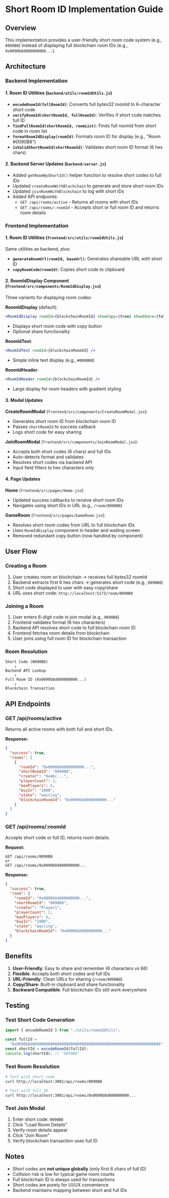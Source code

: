 # Short Room ID Implementation Guide

## Overview

This implementation provides a user-friendly short room code system (e.g., `0090B8`) instead of displaying full blockchain room IDs (e.g., `0x0090b8d800000000...`).

## Architecture

### Backend Implementation

#### 1. Room ID Utilities (`backend/utils/roomIdUtils.js`)

- **`encodeRoomId(fullRoomId)`**: Converts full bytes32 roomId to 6-character short code
- **`verifyRoomId(shortRoomId, fullRoomId)`**: Verifies if short code matches full ID
- **`findFullRoomId(shortRoomId, roomList)`**: Finds full roomId from short code in room list
- **`formatRoomIdDisplay(roomId)`**: Formats room ID for display (e.g., "Room #0090B8")
- **`isValidShortRoomId(shortRoomId)`**: Validates short room ID format (6 hex chars)

#### 2. Backend Server Updates (`backend/server.js`)

- Added `getRoomByShortId()` helper function to resolve short codes to full IDs
- Updated `createRoomWithBlockchain` to generate and store short room IDs
- Updated `joinRoomWithBlockchain` to log with short IDs
- Added API endpoints:
  - `GET /api/rooms/active` - Returns all rooms with short IDs
  - `GET /api/rooms/:roomId` - Accepts short or full room ID and returns room details

### Frontend Implementation

#### 1. Room ID Utilities (`frontend/src/utils/roomIdUtils.js`)

Same utilities as backend, plus:

- **`generateRoomUrl(roomId, baseUrl)`**: Generates shareable URL with short ID
- **`copyRoomCode(roomId)`**: Copies short code to clipboard

#### 2. RoomIdDisplay Component (`frontend/src/components/RoomIdDisplay.jsx`)

Three variants for displaying room codes:

**RoomIdDisplay** (default):

```jsx
<RoomIdDisplay roomId={blockchainRoomId} showCopy={true} showShare={false} />
```

- Displays short room code with copy button
- Optional share functionality

**RoomIdText**:

```jsx
<RoomIdText roomId={blockchainRoomId} />
```

- Simple inline text display (e.g., `#0090B8`)

**RoomIdHeader**:

```jsx
<RoomIdHeader roomId={blockchainRoomId} />
```

- Large display for room headers with gradient styling

#### 3. Modal Updates

**CreateRoomModal** (`frontend/src/components/CreateRoomModal.jsx`):

- Generates short room ID from blockchain room ID
- Passes `shortRoomId` to success callback
- Logs short code for easy sharing

**JoinRoomModal** (`frontend/src/components/JoinRoomModal.jsx`):

- Accepts both short codes (6 chars) and full IDs
- Auto-detects format and validates
- Resolves short codes via backend API
- Input field filters to hex characters only

#### 4. Page Updates

**Home** (`frontend/src/pages/Home.jsx`):

- Updated success callbacks to receive short room IDs
- Navigates using short IDs in URL (e.g., `/room/0090B8`)

**GameRoom** (`frontend/src/pages/GameRoom.jsx`):

- Resolves short room codes from URL to full blockchain IDs
- Uses `RoomIdDisplay` component in header and waiting screen
- Removed redundant copy button (now handled by component)

## User Flow

### Creating a Room

1. User creates room on blockchain → receives full bytes32 roomId
2. Backend extracts first 6 hex chars → generates short code (e.g., `0090B8`)
3. Short code displayed to user with easy copy/share
4. URL uses short code: `http://localhost:5173/room/0090B8`

### Joining a Room

1. User enters 6-digit code in join modal (e.g., `0090B8`)
2. Frontend validates format (6 hex characters)
3. Backend API resolves short code to full blockchain room ID
4. Frontend fetches room details from blockchain
5. User joins using full room ID for blockchain transaction

### Room Resolution

```
Short Code (0090B8)
    ↓
Backend API Lookup
    ↓
Full Room ID (0x0090b8d800000000...)
    ↓
Blockchain Transaction
```

## API Endpoints

### GET /api/rooms/active

Returns all active rooms with both full and short IDs.

**Response:**

```json
{
  "success": true,
  "rooms": [
    {
      "roomId": "0x0090b8d800000000...",
      "shortRoomId": "0090B8",
      "creator": "0xAbc...",
      "playerCount": 2,
      "maxPlayers": 6,
      "buyIn": "1000",
      "state": "waiting",
      "blockchainRoomId": "0x0090b8d800000000..."
    }
  ]
}
```

### GET /api/rooms/:roomId

Accepts short code or full ID, returns room details.

**Request:**

```
GET /api/rooms/0090B8
or
GET /api/rooms/0x0090b8d800000000...
```

**Response:**

```json
{
  "success": true,
  "room": {
    "roomId": "0x0090b8d800000000...",
    "shortRoomId": "0090B8",
    "creator": "Player1",
    "playerCount": 2,
    "maxPlayers": 6,
    "buyIn": "1000",
    "state": "waiting",
    "blockchainRoomId": "0x0090b8d800000000..."
  }
}
```

## Benefits

1. **User-Friendly**: Easy to share and remember (6 characters vs 66)
2. **Flexible**: Accepts both short codes and full IDs
3. **URL-Friendly**: Clean URLs for sharing (`/room/0090B8`)
4. **Copy/Share**: Built-in clipboard and share functionality
5. **Backward Compatible**: Full blockchain IDs still work everywhere

## Testing

### Test Short Code Generation

```javascript
import { encodeRoomId } from "./utils/roomIdUtils";

const fullId =
  "0x0090b8d800000000000000000000000000000000000000000000000000000000";
const shortId = encodeRoomId(fullId);
console.log(shortId); // "0090B8"
```

### Test Room Resolution

```bash
# Test with short code
curl http://localhost:3001/api/rooms/0090B8

# Test with full ID
curl http://localhost:3001/api/rooms/0x0090b8d800000000...
```

### Test Join Modal

1. Enter short code: `0090B8`
2. Click "Load Room Details"
3. Verify room details appear
4. Click "Join Room"
5. Verify blockchain transaction uses full ID

## Notes

- Short codes are **not unique globally** (only first 6 chars of full ID)
- Collision risk is low for typical game room counts
- Full blockchain ID is always used for transactions
- Short codes are purely for UI/UX convenience
- Backend maintains mapping between short and full IDs
